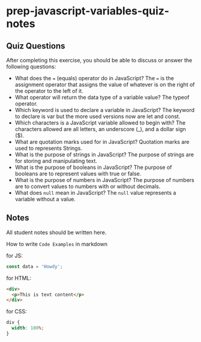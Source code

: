 # prep-javascript-variables-quiz-notes

## Quiz Questions

After completing this exercise, you should be able to discuss or answer the following questions:

- What does the `=` (equals) operator do in JavaScript?
  The `=` is the assignment operator that assigns the value of whatever is on the right of the operator to the left of it.
- What operator will return the data type of a variable value?
  The typeof operator.
- Which keyword is used to declare a variable in JavaScript?
  The keyword to declare is var but the more used versions now are let and const.
- Which characters is a JavaScript variable allowed to begin with?
  The characters allowed are all letters, an underscore (\_), and a dollar sign ($).
- What are quotation marks used for in JavaScript?
  Quotation marks are used to represents Strings.
- What is the purpose of strings in JavaScript?
  The purpose of strings are for storing and manipulating text.
- What is the purpose of booleans in JavaScript?
  The purpose of booleans are to represent values with true or false.
- What is the purpose of numbers in JavaScript?
  The purpose of numbers are to convert values to numbers with or without decimals.
- What does `null` mean in JavaScript?
  The `null` value represents a variable without a value.

## Notes

All student notes should be written here.

How to write `Code Examples` in markdown

for JS:

```javascript
const data = 'Howdy';
```

for HTML:

```html
<div>
  <p>This is text content</p>
</div>
```

for CSS:

```css
div {
  width: 100%;
}
```
